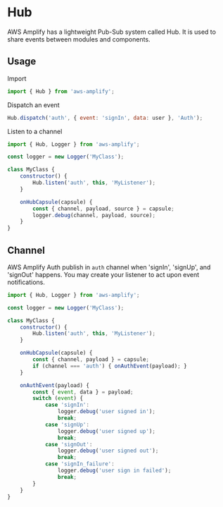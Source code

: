 ---
---
# Hub

AWS Amplify has a lightweight Pub-Sub system called Hub. It is used to share events between modules and components.

## Usage

Import
```js
import { Hub } from 'aws-amplify';
```

Dispatch an event
```js
Hub.dispatch('auth', { event: 'signIn', data: user }, 'Auth');
```

Listen to a channel
```js
import { Hub, Logger } from 'aws-amplify';

const logger = new Logger('MyClass');

class MyClass {
    constructor() {
        Hub.listen('auth', this, 'MyListener');
    }

    onHubCapsule(capsule) {
        const { channel, payload, source } = capsule;
        logger.debug(channel, payload, source);
    }
}
```

## Channel

AWS Amplify Auth publish in `auth` channel when 'signIn', 'signUp', and 'signOut' happens. You may create your listener to act upon event notifications.

```js
import { Hub, Logger } from 'aws-amplify';

const logger = new Logger('MyClass');

class MyClass {
    constructor() {
        Hub.listen('auth', this, 'MyListener');
    }

    onHubCapsule(capsule) {
        const { channel, payload } = capsule;
        if (channel === 'auth') { onAuthEvent(payload); }
    }

    onAuthEvent(payload) {
        const { event, data } = payload;
        switch (event) {
            case 'signIn':
                logger.debug('user signed in');
                break;
            case 'signUp':
                logger.debug('user signed up');
                break;
            case 'signOut':
                logger.debug('user signed out');
                break;
            case 'signIn_failure':
                logger.debug('user sign in failed');
                break;
        }
    }
}
```
